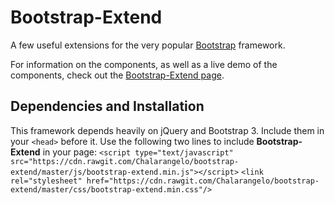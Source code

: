# Bootstrap-Extend

A few useful extensions for the very popular [Bootstrap](http://getbootstrap.com/) framework.

For information on the components, as well as a live demo of the components, check out the [Bootstrap-Extend page](https://chalarangelo.github.io/bootstrap-extend/).

## Dependencies and Installation

This framework depends heavily on jQuery and Bootstrap 3. Include them in your `<head>` before it. Use the following two lines to include **Bootstrap-Extend** in your page:
`<script type="text/javascript" src="https://cdn.rawgit.com/Chalarangelo/bootstrap-extend/master/js/bootstrap-extend.min.js"></script>`
`<link rel="stylesheet" href="https://cdn.rawgit.com/Chalarangelo/bootstrap-extend/master/css/bootstrap-extend.min.css"/>`